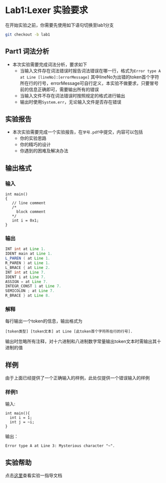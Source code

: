 # Lab1:Lexer 实验要求

在开始实验之前，你需要先使用如下语句切换至lab1分支

```bash
git checkout -b lab1
```

## Part1 词法分析
- 本次实验需要完成词法分析，要求如下
    - 当输入文件存在词法错误时报告词法错误在哪一行，格式为`Error type A at Line [lineNo]:[errorMessage]` 其中lineNo为出错的token首个字符所在行的行号，errorMessage可自行定义，本实验不做要求，只要冒号前的信息正确即可，需要输出所有的错误
    - 当输入文件不存在词法错误时按照规定的格式进行输出
    - 输出时使用`System.err`，无论输入文件是否存在错误

## 实验报告

- 本次实验需要完成一个实验报告，在`学号.pdf`中提交，内容可以包括
    - 你的实验思路
    - 你的精巧的设计
    - 你遇到的困难及解决办法

## 输出格式

### 输入

```SysY
int main() 
{
   // line comment
   /* 
     block comment
   */
   int i = 0x1;
}
```

### 输出

```java
INT int at Line 1.
IDENT main at Line 1.
L_PAREN ( at Line 1.
R_PAREN ) at Line 1.
L_BRACE { at Line 2.
INT int at Line 7.
IDENT i at Line 7.
ASSIGN = at Line 7.
INTEGR_CONST 1 at Line 7.
SEMICOLON ; at Line 7.
R_BRACE } at Line 8.

```
### 解释
每行输出一个token的信息，输出格式为 
```
[token类型] [token文本] at Line [此token首个字符所在行的行号].
```
输出时忽略所有注释，对十六进制和八进制数字常量输出token文本时需输出其十进制的值

## 样例

由于上面已经提供了一个正确输入的样例，此处仅提供一个错误输入的样例

### 样例1

输入:

```SysY
int main(){
  int i = 1;
  int j = ~i;
}
```

输出：

```
Error type A at Line 3: Mysterious character "~".
```

## 实验帮助
点击[这里](lab1-lexer/help.md)查看实验一指导文档
